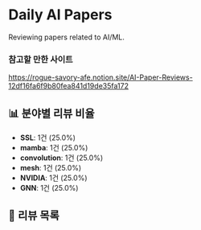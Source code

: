 # Daily AI Papers

Reviewing papers related to AI/ML.

### 참고할 만한 사이트
https://rogue-savory-afe.notion.site/AI-Paper-Reviews-12df16fa6f9b80fea841d19de35fa172

## 📊 분야별 리뷰 비율
<!-- stats-start -->
- **SSL**: 1건 (25.0%)
- **mamba**: 1건 (25.0%)
- **convolution**: 1건 (25.0%)
- **mesh**: 1건 (25.0%)
- **NVIDIA**: 1건 (25.0%)
- **GNN**: 1건 (25.0%)
<!-- stats-end -->

## 📝 리뷰 목록
<!-- list-start -->

<!-- list-end -->
